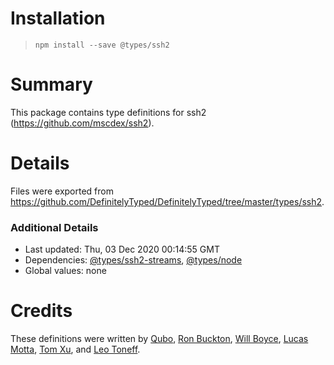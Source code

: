 # Installation
> `npm install --save @types/ssh2`

# Summary
This package contains type definitions for ssh2 (https://github.com/mscdex/ssh2).

# Details
Files were exported from https://github.com/DefinitelyTyped/DefinitelyTyped/tree/master/types/ssh2.

### Additional Details
 * Last updated: Thu, 03 Dec 2020 00:14:55 GMT
 * Dependencies: [@types/ssh2-streams](https://npmjs.com/package/@types/ssh2-streams), [@types/node](https://npmjs.com/package/@types/node)
 * Global values: none

# Credits
These definitions were written by [Qubo](https://github.com/tkQubo), [Ron Buckton](https://github.com/rbuckton), [Will Boyce](https://github.com/wrboyce), [Lucas Motta](https://github.com/lucasmotta), [Tom Xu](https://github.com/hengkx), and [Leo Toneff](https://github.com/bragle).
